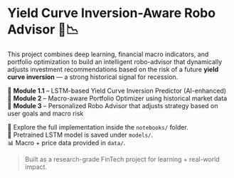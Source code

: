# Yield Curve Inversion-Aware Robo Advisor 🧠📉

This project combines deep learning, financial macro indicators, and portfolio optimization to build an intelligent robo-advisor that dynamically adjusts investment recommendations based on the risk of a future **yield curve inversion** — a strong historical signal for recession.

🔹 **Module 1.1** – LSTM-based Yield Curve Inversion Predictor (AI-enhanced)  
🔹 **Module 2** – Macro-aware Portfolio Optimizer using historical market data  
🔹 **Module 3** – Personalized Robo Advisor that adjusts strategy based on user goals and macro risk

📁 Explore the full implementation inside the `notebooks/` folder.  
💾 Pretrained LSTM model is saved under `models/`.  
📊 Macro + price data provided in `data/`.

> Built as a research-grade FinTech project for learning + real-world impact.
